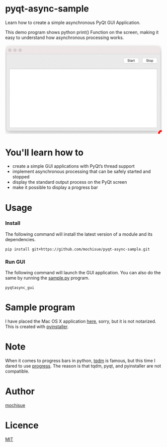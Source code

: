 # pyqt-async-sample

Learn how to create a simple asynchronous PyQt GUI Application.

This demo program shows python print() Function on the screen, making it easy to understand how asynchronous processing works.

![demo](rsc/demo.gif)

# You'll learn how to

- create a simple GUI applications with PyQt’s thread support
- implement asynchronous processing that can be safely started and stopped
- display the standard output process on the PyQt screen
- make it possible to display a progress bar

# Usage

### Install

The following command will install the latest version of a module and its dependencies.

```
pip install git+https://github.com/mochisue/pyqt-async-sample.git
```

### Run GUI
The following command will launch the GUI application. You can also do the same by running the [sample.py](src/sample.py) program.

```
pyqtasync_gui
```

# Sample program

I have placed the Mac OS X application [here](https://github.com/mochisue/pyqt-async-sample/releases/download/v1.0/sample.zip), sorry, but it is not notarized.
This is created with [pyinstaller](https://github.com/pyinstaller/pyinstaller).

# Note

When it comes to progress bars in python, [tqdm](https://github.com/tqdm/tqdm) is famous, but this time I dared to use [progress](https://github.com/verigak/progress). The reason is that tqdm, pyqt, and pyinstaller are not compatible.

# Author

[mochisue](https://github.com/mochisue)

# Licence

[MIT](https://github.com/mochisue/pyqt-async-sample/blob/main/LICENSE)
